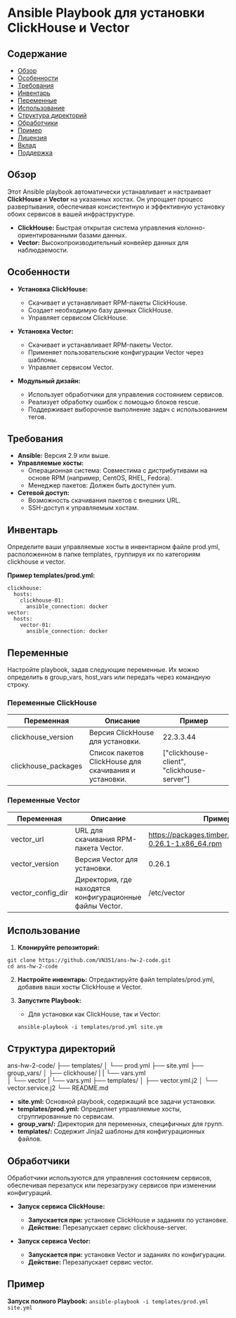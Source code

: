 # Ansible Playbook для установки ClickHouse и Vector

## Содержание
- [Обзор](#обзор)
- [Особенности](#особенности)
- [Требования](#требования)
- [Инвентарь](#инвентарь)
- [Переменные](#переменные)
- [Использование](#использование)
- [Структура директорий](#структура-директорий)
- [Обработчики](#обработчики)
- [Пример](#пример)
- [Лицензия](#лицензия)
- [Вклад](#вклад)
- [Поддержка](#поддержка)

## Обзор

Этот Ansible playbook автоматически устанавливает и настраивает **ClickHouse** и **Vector** на указанных хостах. Он упрощает процесс развертывания, обеспечивая консистентную и эффективную установку обоих сервисов в вашей инфраструктуре.

- **ClickHouse:** Быстрая открытая система управления колонно-ориентированными базами данных.
- **Vector:** Высокопроизводительный конвейер данных для наблюдаемости.

## Особенности

- **Установка ClickHouse:**
  - Скачивает и устанавливает RPM-пакеты ClickHouse.
  - Создает необходимую базу данных ClickHouse.
  - Управляет сервисом ClickHouse.

- **Установка Vector:**
  - Скачивает и устанавливает RPM-пакеты Vector.
  - Применяет пользовательские конфигурации Vector через шаблоны.
  - Управляет сервисом Vector.

- **Модульный дизайн:**
  - Использует обработчики для управления состоянием сервисов.
  - Реализует обработку ошибок с помощью блоков rescue.
  - Поддерживает выборочное выполнение задач с использованием тегов.

## Требования

- **Ansible:** Версия 2.9 или выше.
- **Управляемые хосты:**
  - Операционная система: Совместима с дистрибутивами на основе RPM (например, CentOS, RHEL, Fedora).
  - Менеджер пакетов: Должен быть доступен yum.
- **Сетевой доступ:**
  - Возможность скачивания пакетов с внешних URL.
  - SSH-доступ к управляемым хостам.

## Инвентарь

Определите ваши управляемые хосты в инвентарном файле prod.yml, расположенном в папке templates, группируя их по категориям clickhouse и vector.

**Пример templates/prod.yml:**
```
clickhouse:
  hosts:
    clickhouse-01:
      ansible_connection: docker
vector:
  hosts:
    vector-01:
      ansible_connection: docker
```

## Переменные

Настройте playbook, задав следующие переменные. Их можно определить в group_vars, host_vars или передать через командную строку.

### Переменные ClickHouse

| Переменная              | Описание                                             | Пример                       |
|-------------------------|------------------------------------------------------|------------------------------|
| clickhouse_version    | Версия ClickHouse для установки.                     | 22.3.3.44                   |
| clickhouse_packages   | Список пакетов ClickHouse для скачивания и установки.| ["clickhouse-client", "clickhouse-server"] |

### Переменные Vector

| Переменная            | Описание                                            | Пример                                                             |
|-----------------------|-----------------------------------------------------|--------------------------------------------------------------------|
| vector_url          | URL для скачивания RPM-пакета Vector.               | https://packages.timber.io/vector/vector-0.26.1-1.x86_64.rpm     |
| vector_version      | Версия Vector для установки.                        | 0.26.1                                                           |
| vector_config_dir   | Директория, где находятся конфигурационные файлы Vector.| /etc/vector                                                   |


## Использование

1. **Клонируйте репозиторий:**
   
```
git clone https://github.com/VN351/ans-hw-2-code.git
cd ans-hw-2-code
```
2. **Настройте инвентарь:**
   Отредактируйте файл templates/prod.yml, добавив ваши хосты ClickHouse и Vector.


3. **Запустите Playbook:**
   - Для установки как ClickHouse, так и Vector:
    ```
    ansible-playbook -i templates/prod.yml site.ym
    ```  

## Структура директорий

ans-hw-2-code/
├── templates/
│   └── prod.yml
├── site.yml
├── group_vars/
│   ├── clickhouse/
|   |   └── vars.yml          
│   └── vector
|       └── vars.yml
├── templates/
│   ├── vector.yml.j2
│   └── vector.service.j2
└── README.md


- **site.yml:** Основной playbook, содержащий все задачи установки.
- **templates/prod.yml:** Определяет управляемые хосты, сгруппированные по сервисам.
- **group_vars/:** Директория для переменных, специфичных для групп.
- **templates/:** Содержит Jinja2 шаблоны для конфигурационных файлов.

## Обработчики

Обработчики используются для управления состоянием сервисов, обеспечивая перезапуск или перезагрузку сервисов при изменении конфигураций.

- **Запуск сервиса ClickHouse:**
  - **Запускается при:** установке ClickHouse и заданиях по установке.
  - **Действие:** Перезапускает сервис clickhouse-server.

- **Запуск сервиса Vector:**
  - **Запускается при:** установке Vector и заданиях по конфигурации.
  - **Действие:** Перезапускает сервис vector.

## Пример

**Запуск полного Playbook:**
    ```
    ansible-playbook -i templates/prod.yml site.yml
    ```
